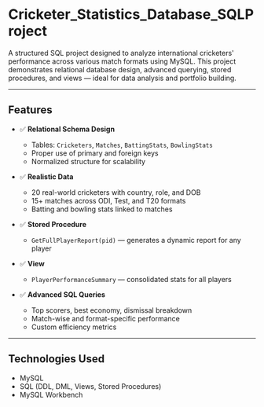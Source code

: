 # Cricketer_Statistics_Database_SQLProject


A structured SQL project designed to analyze international cricketers' performance across various match formats using MySQL. This project demonstrates relational database design, advanced querying, stored procedures, and views — ideal for data analysis and portfolio building.

---

##  Features

- ✅ **Relational Schema Design**
  - Tables: `Cricketers`, `Matches`, `BattingStats`, `BowlingStats`
  - Proper use of primary and foreign keys
  - Normalized structure for scalability

- ✅ **Realistic Data**
  - 20 real-world cricketers with country, role, and DOB
  - 15+ matches across ODI, Test, and T20 formats
  - Batting and bowling stats linked to matches

- ✅ **Stored Procedure**
  - `GetFullPlayerReport(pid)` — generates a dynamic report for any player

- ✅ **View**
  - `PlayerPerformanceSummary` — consolidated stats for all players

- ✅ **Advanced SQL Queries**
  - Top scorers, best economy, dismissal breakdown
  - Match-wise and format-specific performance
  - Custom efficiency metrics

---

##  Technologies Used

- MySQL
- SQL (DDL, DML, Views, Stored Procedures)
- MySQL Workbench 



